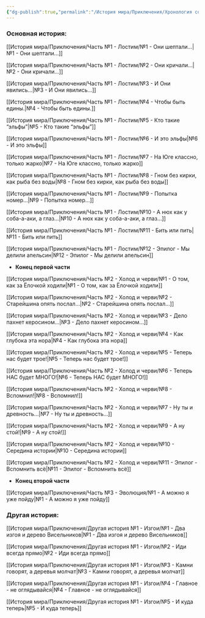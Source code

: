 ```yaml
---
{"dg-publish":true,"permalink":"/История мира/Приключения/Хронология событий/","tags":["gardenEntry"],"noteIcon":"","created":"2025-09-07T13:19:32.953+03:00","updated":"2025-09-11T13:45:45.207+03:00"}
---
```



### Основная история:
[[История мира/Приключения/Часть №1 - Лостим/№1 - Они шептали...\|№1 - Они шептали...]]

[[История мира/Приключения/Часть №1 - Лостим/№2 - Они кричали…\|№2 - Они кричали…]]

[[История мира/Приключения/Часть №1 - Лостим/№3 - И Они явились…\|№3 - И Они явились…]]

[[История мира/Приключения/Часть №1 - Лостим/№4 - Чтобы быть едины.\|№4 - Чтобы быть едины.]]

[[История мира/Приключения/Часть №1 - Лостим/№5 - Кто такие “эльфы”\|№5 - Кто такие “эльфы”]]

[[История мира/Приключения/Часть №1 - Лостим/№6 - И это эльфы\|№6 - И это эльфы]]

[[История мира/Приключения/Часть №1 - Лостим/№7 - На Юге классно, только жарко\|№7 - На Юге классно, только жарко]]

[[История мира/Приключения/Часть №1 - Лостим/№8 - Гном без кирки, как рыба без воды\|№8 - Гном без кирки, как рыба без воды]]

[[История мира/Приключения/Часть №1 - Лостим/№9 - Попытка номер…\|№9 - Попытка номер…]]

[[История мира/Приключения/Часть №1 - Лостим/№10 - А нюх как у соба-а-аки, а глаз…\|№10 - А нюх как у соба-а-аки, а глаз…]]

[[История мира/Приключения/Часть №1 - Лостим/№11 - Бить или пить\|№11 - Бить или пить]]

[[История мира/Приключения/Часть №1 - Лостим/№12 - Эпилог - Мы делили апельсин\|№12 - Эпилог - Мы делили апельсин]]

- **Конец первой части**


[[История мира/Приключения/Часть №2 - Холод и черви/№1 - О том, как за Ёлочкой ходили\|№1 - О том, как за Ёлочкой ходили]]

[[История мира/Приключения/Часть №2 - Холод и черви/№2 - Старейшина опять послал…\|№2 - Старейшина опять послал…]]

[[История мира/Приключения/Часть №2 - Холод и черви/№3 - Дело пахнет керосином…\|№3 - Дело пахнет керосином…]]

[[История мира/Приключения/Часть №2 - Холод и черви/№4 - Как глубока эта нора\|№4 - Как глубока эта нора]]

[[История мира/Приключения/Часть №2 - Холод и черви/№5 - Теперь нас будет трое!\|№5 - Теперь нас будет трое!]]

[[История мира/Приключения/Часть №2 - Холод и черви/№6 - Теперь НАС будет МНОГО!\|№6 - Теперь НАС будет МНОГО!]]

[[История мира/Приключения/Часть №2 - Холод и черви/№8 - Вспомнил!\|№8 - Вспомнил!]]

[[История мира/Приключения/Часть №2 - Холод и черви/№7 - Ну ты и древность...\|№7 - Ну ты и древность...]]

[[История мира/Приключения/Часть №2 - Холод и черви/№9 - А ну стой!\|№9 - А ну стой!]]

[[История мира/Приключения/Часть №2 - Холод и черви/№10 - Середина истории\|№10 - Середина истории]]

[[История мира/Приключения/Часть №2 - Холод и черви/№11 - Эпилог - Вспомнить всё\|№11 - Эпилог - Вспомнить всё]]

- **Конец второй части**


[[История мира/Приключения/Часть №3 - Эволюция/№1 - А можно я уже пойду\|№1 - А можно я уже пойду]]
### Другая история:
[[История мира/Приключения/Другая история №1 - Изгои/№1 - Два изгоя и дерево Висельников\|№1 - Два изгоя и дерево Висельников]]

[[История мира/Приключения/Другая история №1 - Изгои/№2 - Иди всегда прямо\|№2 - Иди всегда прямо]]

[[История мира/Приключения/Другая история №1 - Изгои/№3 - Камни говорят, а деревья молчат\|№3 - Камни говорят, а деревья молчат]]

[[История мира/Приключения/Другая история №1 - Изгои/№4 - Главное - не оглядывайся\|№4 - Главное - не оглядывайся]]

[[История мира/Приключения/Другая история №1 - Изгои/№5 - И куда теперь\|№5 - И куда теперь]]



